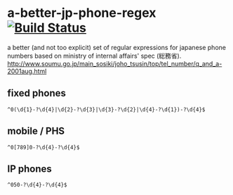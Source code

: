 a-better-jp-phone-regex  [![Build Status](https://travis-ci.org/sakatam/a-better-jp-phone-regex.png)](https://travis-ci.org/sakatam/a-better-jp-phone-regex)
=======================

a better (and not too explicit) set of regular expressions for japanese phone numbers based on ministry of internal affairs' spec (総務省).
http://www.soumu.go.jp/main_sosiki/joho_tsusin/top/tel_number/q_and_a-2001aug.html

## fixed phones
    ^0(\d{1}-?\d{4}|\d{2}-?\d{3}|\d{3}-?\d{2}|\d{4}-?\d{1})-?\d{4}$

## mobile / PHS
    ^0[789]0-?\d{4}-?\d{4}$

## IP phones
    ^050-?\d{4}-?\d{4}$
